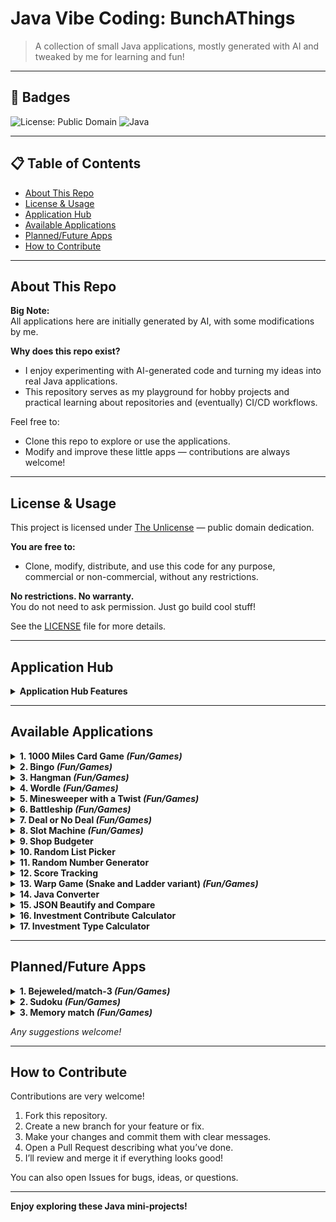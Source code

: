 # Java Vibe Coding: BunchAThings

> A collection of small Java applications, mostly generated with AI and tweaked by me for learning and fun!

---

## 🚩 Badges

<!-- Add real badges as your project grows! -->
![License: Public Domain](https://img.shields.io/badge/license-public%20domain-brightgreen)
![Java](https://img.shields.io/badge/language-Java-yellow)
<!-- Example: ![Build Status](https://img.shields.io/github/workflow/status/SchaleSensei-Repo/Java-Vibe-Coding-BunchAThings/CI) -->

---

## 📋 Table of Contents

- [About This Repo](#about-this-repo)
- [License & Usage](#license--usage)
- [Application Hub](#application-hub)
- [Available Applications](#available-applications)
- [Planned/Future Apps](#plannedfuture-apps)
- [How to Contribute](#how-to-contribute)

---

## About This Repo

**Big Note:**  
All applications here are initially generated by AI, with some modifications by me.

**Why does this repo exist?**
- I enjoy experimenting with AI-generated code and turning my ideas into real Java applications.
- This repository serves as my playground for hobby projects and practical learning about repositories and (eventually) CI/CD workflows.

Feel free to:
- Clone this repo to explore or use the applications.
- Modify and improve these little apps — contributions are always welcome!

---

## License & Usage

This project is licensed under [The Unlicense](https://unlicense.org/) — public domain dedication.

**You are free to:**
- Clone, modify, distribute, and use this code for any purpose, commercial or non-commercial, without any restrictions.

**No restrictions. No warranty.**  
You do not need to ask permission. Just go build cool stuff!

See the [LICENSE](./LICENSE) file for more details.

---

## Application Hub

<details>
  <summary><strong>Application Hub Features</strong></summary>

- Groups all applications (.jar files and folders) in one place.
- Allows you to browse and launch .jar files from a specified folder.
- Remembers the last opened location for convenience.
- Page navigation for easy browsing.
- Debugging functionality for debug and troubleshoot outside IDE environment

</details>

---

## Available Applications

<details>
  <summary><strong>1. 1000 Miles Card Game <em>(Fun/Games)</em></strong></summary>

- Solo or hotseat multiplayer
- Customizable settings

</details>

<details>
  <summary><strong>2. Bingo <em>(Fun/Games)</em></strong></summary>

- Scoring system
- Solo or hotseat multiplayer
- Customizable settings

</details>

<details>
  <summary><strong>3. Hangman <em>(Fun/Games)</em></strong></summary>

- Unlimited attempts
- Custom wordlists (.txt/.json)
- Remembers last wordlist location

</details>

<details>
  <summary><strong>4. Wordle <em>(Fun/Games)</em></strong></summary>

- Unlimited attempts
- Custom wordlists (.txt/.json)
- Remembers last wordlist location
- Not limited to 5-letter words

</details>

<details>
  <summary><strong>5. Minesweeper with a Twist <em>(Fun/Games)</em></strong></summary>

- Scoring system (mines don’t end the game)
- Customizable field and mine count
- Negative scoring possible

</details>

<details>
  <summary><strong>6. Battleship <em>(Fun/Games)</em></strong></summary>

- Customizable field size, ship quantity and length
- Customizable fire amount per turn
- Hotseat multiplayer with randomized ship positions

</details>

<details>
  <summary><strong>7. Deal or No Deal <em>(Fun/Games)</em></strong></summary>

- Customizable bags quantity, bias and prize ranges
- Customizable banker offering frequency, bias and prize range
- Option to change bags mid-game
- Track or hide bag values
- Authentic mode that mimic real life game show

</details>

<details>
  <summary><strong>8. Slot Machine <em>(Fun/Games)</em></em></strong></summary>

- Customizable starting points, payment, multipliers, and payout lines
- Winning logs

</details>

<details>
  <summary><strong>9. Shop Budgeter</strong></summary>

- Calculates what you can buy with a given budget
- Supports custom items
- Saves and auto-loads items/budgets

</details>

<details>
  <summary><strong>10. Random List Picker</strong></summary>

- Uses custom .txt lists (can load multiple)
- Randomly selects and displays results from loaded lists

</details>

<details>
  <summary><strong>11. Random Number Generator</strong></summary>

- Custom min/max range
- Optional bias
- Logs and totals

</details>

<details>
  <summary><strong>12. Score Tracking</strong></summary>

- Custom initial/additional/subtraction scores
- Logs and totals

</details>

<details>
  <summary><strong>13. Warp Game (Snake and Ladder variant) <em>(Fun/Games)</em></strong></summary>

- Have score and lives system
- Customizable initial score and initial life
- Solo or Multiplayer hotseat with other human players or computers
- Have various tile effects beside snake and ladder
- Most of various tile effects are customizable
- Local leaderboard when the game ends
- Customizable dice/die (can change the quantity and the number of side)
- Customizable the number of tiles for playing field
- Option to have penalty if the points goes into negative value

</details>

<details>
  <summary><strong>14. Java Converter</strong></summary>

- Convert the .java files to .txt files and vice versa
- Can convert multiple files
- Last location for input and output will be saved and auto-load at the program start

</details>

<details>
  <summary><strong>15. JSON Beautify and Compare</strong></summary>

- Beautify the JSON for easy reading with files or copy paste
- Compare the 2 JSON either with files or copy paste
- Remember the last load file location
- Can do beautify and compare in single operation
- Syntax highlighting for different values (yellow), missing keys (red and shown to different panel), and different types (blue)

</details>

<details>
  <summary><strong>16. Investment Contribute Calculator</strong></summary>

- Calculate the investment that based on contribute made each month/year
- The contribution can be in negative number in case of monthly/yearly expenses scenario
- The calculation based on basic and simple calculation and not reflect on real world complex calculation

</details>

<details>
  <summary><strong>17. Investment Type Calculator</strong></summary>

- Calculate the investment that based on type of investment (example : stocks, bonds, combined portofolio, etc)
- Have single income goals (per year) and investment type calculation and multiple calculation that can input multiple income goals and investment types
- The calculation based on basic and simple calculation and not reflect on real world complex calculation

</details>

---

## Planned/Future Apps

<details>
  <summary><strong>1. Bejeweled/match-3 <em>(Fun/Games)</em></strong></summary>

- A planned applications

</details>

<details>
  <summary><strong>2. Sudoku <em>(Fun/Games)</em></strong></summary>

- Complete with blank start solver for solving from another source
- different grid size beside 3x3, like 2x2, 3x2 or custom sizes

</details>

<details>
  <summary><strong>3. Memory match <em>(Fun/Games)</em></strong></summary>

- Memory match with numbers/colored symbol instead of image
- customizable playing field sizes
- scoring system with customizable min and max score (for randomize score) or static score (or negative score penalty if the tiles does not match)
- Solo or multiplayer hotseat up to 8 players within single playing field

</details>

_Any suggestions welcome!_

---

## How to Contribute

Contributions are very welcome!

1. Fork this repository.
2. Create a new branch for your feature or fix.
3. Make your changes and commit them with clear messages.
4. Open a Pull Request describing what you’ve done.
5. I’ll review and merge it if everything looks good!

You can also open Issues for bugs, ideas, or questions.

---

**Enjoy exploring these Java mini-projects!**
